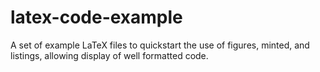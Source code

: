 latex-code-example
==================

A set of example LaTeX files to quickstart the use of figures, minted, and listings, allowing display of well formatted code.
